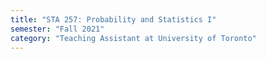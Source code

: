```yaml
---
title: "STA 257: Probability and Statistics I"
semester: "Fall 2021"
category: "Teaching Assistant at University of Toronto"
---
```

